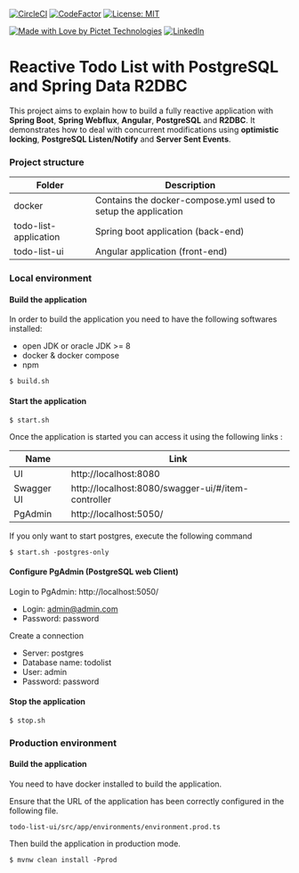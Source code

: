 [![CircleCI](https://circleci.com/gh/pictet-technologies-open-source/reactive-todo-list-r2dbc/tree/main.svg?style=shield&circle-token=fe1f6278e0274f19145214acdd9aa58853244494)](https://circleci.com/gh/pictet-technologies-open-source/reactive-todo-list-r2dbc)
[![CodeFactor](https://www.codefactor.io/repository/github/pictet-technologies-open-source/reactive-todo-list-r2dbc/badge/main?s=d8d979567cd99f075cc427c98b7c2136c77160cc)](https://www.codefactor.io/repository/github/pictet-technologies-open-source/reactive-todo-list-r2dbc/overview/main)
[![License: MIT](https://img.shields.io/badge/License-MIT-yellow.svg)](https://opensource.org/licenses/MIT)

[![Made with Love by Pictet Technologies](https://img.shields.io/badge/Made%20with%20love%20by-Pictet%20Technologies-ff3434.svg)](https://pictet-technologies.com/)
[![LinkedIn](https://img.shields.io/badge/LinkedIn-0077B5?style=badge&logo=linkedin&logoColor=white)](https://www.linkedin.com/in/alexandre-jacquot-34bb7b5)

# Reactive Todo List with PostgreSQL and Spring Data R2DBC

This project aims to explain how to build a fully reactive application with **Spring Boot**, **Spring Webflux**, **Angular**, **PostgreSQL** and **R2DBC**.
It demonstrates how to deal with concurrent modifications using **optimistic locking**, **PostgreSQL Listen/Notify** and **Server Sent Events**.

### Project structure


Folder                    | Description                                                  
--------------------------|--------------------------------------------------------------
docker                    | Contains the docker-compose.yml used to setup the application 
todo-list-application     | Spring boot application (back-end) 
todo-list-ui              | Angular application (front-end)
 

### Local environment

#### Build the application

In order to build the application you need to have the following softwares installed:
- open JDK or oracle JDK >= 8
- docker & docker compose
- npm

```
$ build.sh
```

#### Start the application

```
$ start.sh
```

Once the application is started you can access it using the following links : 

Name                      | Link                                                  
--------------------------|--------------------------------------------------------------
UI                        | http://localhost:8080
Swagger UI                | http://localhost:8080/swagger-ui/#/item-controller
PgAdmin                   | http://localhost:5050/


If you only want to start postgres, execute the following command

```
$ start.sh -postgres-only
```

#### Configure PgAdmin (PostgreSQL web Client)

Login to PgAdmin: http://localhost:5050/

- Login: admin@admin.com
- Password: password

Create a connection

- Server: postgres
- Database name: todolist
- User: admin
- Password: password

#### Stop the application

```
$ stop.sh
```


### Production environment

#### Build the application

You need to have docker installed to build the application.

Ensure that the URL of the application has been correctly configured in the following file.

```
todo-list-ui/src/app/environments/environment.prod.ts
```

Then build the application in production mode.

```
$ mvnw clean install -Pprod
```
